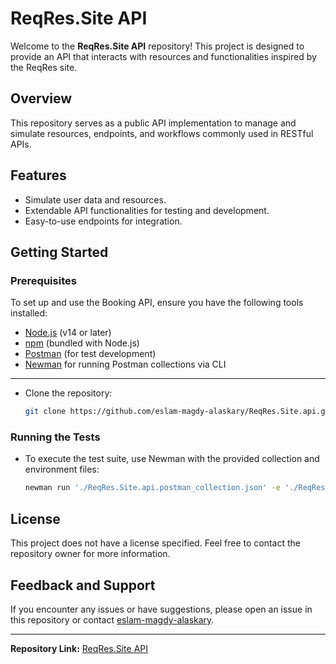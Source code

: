 # ReqRes.Site API

Welcome to the **ReqRes.Site API** repository! This project is designed to provide an API that interacts with resources and functionalities inspired by the ReqRes site.

## Overview

This repository serves as a public API implementation to manage and simulate resources, endpoints, and workflows commonly used in RESTful APIs.

## Features

- Simulate user data and resources.
- Extendable API functionalities for testing and development.
- Easy-to-use endpoints for integration.

## Getting Started

### Prerequisites
To set up and use the Booking API, ensure you have the following tools installed:
- [Node.js](https://nodejs.org/) (v14 or later)
- [npm](https://www.npmjs.com/) (bundled with Node.js)
- [Postman](https://www.postman.com/) (for test development)
- [Newman](https://github.com/postmanlabs/newman) for running Postman collections via CLI
- ----------------------------------------------------------------------------------------
- Clone the repository:
  ```bash
  git clone https://github.com/eslam-magdy-alaskary/ReqRes.Site.api.git
  ```

### Running the Tests
- To execute the test suite, use Newman with the provided collection and environment files:
  ```bash
  newman run './ReqRes.Site.api.postman_collection.json' -e './ReqRes.postman_environment.json'
  ```

## License

This project does not have a license specified. Feel free to contact the repository owner for more information.

## Feedback and Support

If you encounter any issues or have suggestions, please open an issue in this repository or contact [eslam-magdy-alaskary](https://github.com/eslam-magdy-alaskary).

---

**Repository Link:** [ReqRes.Site API](https://github.com/eslam-magdy-alaskary/ReqRes.Site.api)
